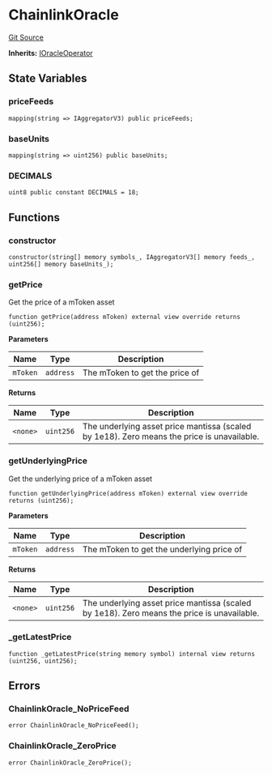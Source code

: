 # ChainlinkOracle
[Git Source](https://github.com/malda-protocol/malda-lending/blob/00d040411754d9ec62fde1c26b93be292ca3e328/src\oracles\ChainlinkOracle.sol)

**Inherits:**
[IOracleOperator](/src\interfaces\IOracleOperator.sol\interface.IOracleOperator.md)


## State Variables
### priceFeeds

```solidity
mapping(string => IAggregatorV3) public priceFeeds;
```


### baseUnits

```solidity
mapping(string => uint256) public baseUnits;
```


### DECIMALS

```solidity
uint8 public constant DECIMALS = 18;
```


## Functions
### constructor


```solidity
constructor(string[] memory symbols_, IAggregatorV3[] memory feeds_, uint256[] memory baseUnits_);
```

### getPrice

Get the price of a mToken asset


```solidity
function getPrice(address mToken) external view override returns (uint256);
```
**Parameters**

|Name|Type|Description|
|----|----|-----------|
|`mToken`|`address`|The mToken to get the price of|

**Returns**

|Name|Type|Description|
|----|----|-----------|
|`<none>`|`uint256`|The underlying asset price mantissa (scaled by 1e18). Zero means the price is unavailable.|


### getUnderlyingPrice

Get the underlying price of a mToken asset


```solidity
function getUnderlyingPrice(address mToken) external view override returns (uint256);
```
**Parameters**

|Name|Type|Description|
|----|----|-----------|
|`mToken`|`address`|The mToken to get the underlying price of|

**Returns**

|Name|Type|Description|
|----|----|-----------|
|`<none>`|`uint256`|The underlying asset price mantissa (scaled by 1e18). Zero means the price is unavailable.|


### _getLatestPrice


```solidity
function _getLatestPrice(string memory symbol) internal view returns (uint256, uint256);
```

## Errors
### ChainlinkOracle_NoPriceFeed

```solidity
error ChainlinkOracle_NoPriceFeed();
```

### ChainlinkOracle_ZeroPrice

```solidity
error ChainlinkOracle_ZeroPrice();
```

